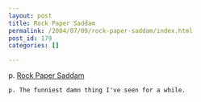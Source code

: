 ```yaml
---
layout: post
title: Rock Paper Saddam
permalink: /2004/07/09/rock-paper-saddam/index.html
post_id: 179
categories: []

---
```


p. <a href="http://www.rockpapersaddam.com/index.html">Rock Paper Saddam</a>




	p. The funniest damn thing I've seen for a while.

